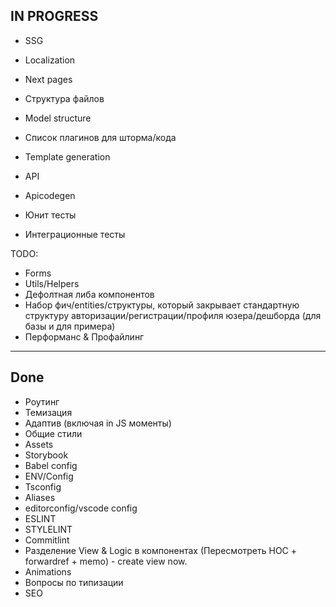 ## IN PROGRESS

- SSG
- Localization

- Next pages
- Структура файлов
- Model structure
- Список плагинов для шторма/кода
- Template generation

- API
- Apicodegen
- Юнит тесты
- Интеграционные тесты

TODO:

- Forms
- Utils/Helpers
- Дефолтная либа компонентов
- Набор фич/entities/структуры, который закрывает стандартную структуру авторизации/регистрации/профиля юзера/дешборда (для базы и для примера)
- Перформанс & Профайлинг

---

## Done

- Роутинг
- Темизация
- Адаптив (включая in JS моменты)
- Общие стили
- Assets
- Storybook
- Babel config
- ENV/Config
- Tsconfig
- Aliases
- editorconfig/vscode config
- ESLINT
- STYLELINT
- Commitlint
- Разделение View & Logic в компонентах (Пересмотреть HOC + forwardref + memo) - create view now.
- Animations
- Вопросы по типизации
- SEO
